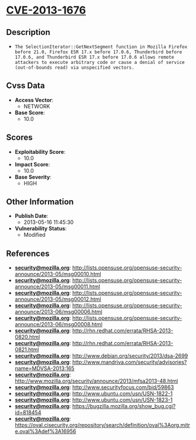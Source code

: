 
# [CVE-2013-1676](http://lists.opensuse.org/opensuse-security-announce/2013-05/msg00010.html)

## Description

- `The SelectionIterator::GetNextSegment function in Mozilla Firefox before 21.0, Firefox ESR 17.x before 17.0.6, Thunderbird before 17.0.6, and Thunderbird ESR 17.x before 17.0.6 allows remote attackers to execute arbitrary code or cause a denial of service (out-of-bounds read) via unspecified vectors.`

## Cvss Data

- **Access Vector**:
  - NETWORK
- **Base Score**:
  - 10.0

## Scores

- **Exploitability Score**:
  - 10.0
- **Impact Score**:
  - 10.0
- **Base Severity**:
  - HIGH

## Other Information

- **Publish Date**:
  - 2013-05-16 11:45:30
- **Vulnerability Status**:
  - Modified

## References

- **security@mozilla.org**: http://lists.opensuse.org/opensuse-security-announce/2013-05/msg00010.html
- **security@mozilla.org**: http://lists.opensuse.org/opensuse-security-announce/2013-05/msg00011.html
- **security@mozilla.org**: http://lists.opensuse.org/opensuse-security-announce/2013-05/msg00012.html
- **security@mozilla.org**: http://lists.opensuse.org/opensuse-security-announce/2013-06/msg00006.html
- **security@mozilla.org**: http://lists.opensuse.org/opensuse-security-announce/2013-06/msg00008.html
- **security@mozilla.org**: http://rhn.redhat.com/errata/RHSA-2013-0820.html
- **security@mozilla.org**: http://rhn.redhat.com/errata/RHSA-2013-0821.html
- **security@mozilla.org**: http://www.debian.org/security/2013/dsa-2699
- **security@mozilla.org**: http://www.mandriva.com/security/advisories?name=MDVSA-2013:165
- **security@mozilla.org**: http://www.mozilla.org/security/announce/2013/mfsa2013-48.html
- **security@mozilla.org**: http://www.securityfocus.com/bid/59863
- **security@mozilla.org**: http://www.ubuntu.com/usn/USN-1822-1
- **security@mozilla.org**: http://www.ubuntu.com/usn/USN-1823-1
- **security@mozilla.org**: https://bugzilla.mozilla.org/show_bug.cgi?id=818454
- **security@mozilla.org**: https://oval.cisecurity.org/repository/search/definition/oval%3Aorg.mitre.oval%3Adef%3A16956
